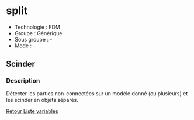 # split

* Technologie : FDM
* Groupe : Générique
* Sous groupe : -
* Mode :  -

## Scinder

### Description

Détecter les parties non-connectées sur un modèle donné (ou plusieurs) et les scinder en objets séparés.

[Retour Liste variables](variable_list.md)